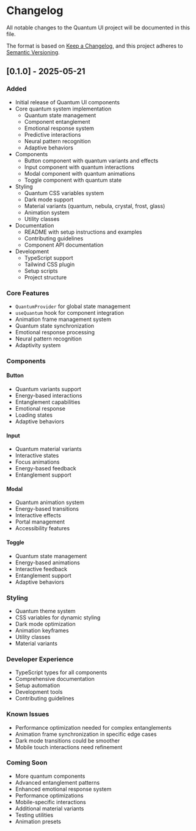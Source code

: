 # Changelog

All notable changes to the Quantum UI project will be documented in this file.

The format is based on [Keep a Changelog](https://keepachangelog.com/en/1.0.0/),
and this project adheres to [Semantic Versioning](https://semver.org/spec/v2.0.0.html).

## [0.1.0] - 2025-05-21

### Added
- Initial release of Quantum UI components
- Core quantum system implementation
  - Quantum state management
  - Component entanglement
  - Emotional response system
  - Predictive interactions
  - Neural pattern recognition
  - Adaptive behaviors
- Components
  - Button component with quantum variants and effects
  - Input component with quantum interactions
  - Modal component with quantum animations
  - Toggle component with quantum state
- Styling
  - Quantum CSS variables system
  - Dark mode support
  - Material variants (quantum, nebula, crystal, frost, glass)
  - Animation system
  - Utility classes
- Documentation
  - README with setup instructions and examples
  - Contributing guidelines
  - Component API documentation
- Development
  - TypeScript support
  - Tailwind CSS plugin
  - Setup scripts
  - Project structure

### Core Features
- `QuantumProvider` for global state management
- `useQuantum` hook for component integration
- Animation frame management system
- Quantum state synchronization
- Emotional response processing
- Neural pattern recognition
- Adaptivity system

### Components
#### Button
- Quantum variants support
- Energy-based interactions
- Entanglement capabilities
- Emotional response
- Loading states
- Adaptive behaviors

#### Input
- Quantum material variants
- Interactive states
- Focus animations
- Energy-based feedback
- Entanglement support

#### Modal
- Quantum animation system
- Energy-based transitions
- Interactive effects
- Portal management
- Accessibility features

#### Toggle
- Quantum state management
- Energy-based animations
- Interactive feedback
- Entanglement support
- Adaptive behaviors

### Styling
- Quantum theme system
- CSS variables for dynamic styling
- Dark mode optimization
- Animation keyframes
- Utility classes
- Material variants

### Developer Experience
- TypeScript types for all components
- Comprehensive documentation
- Setup automation
- Development tools
- Contributing guidelines

### Known Issues
- Performance optimization needed for complex entanglements
- Animation frame synchronization in specific edge cases
- Dark mode transitions could be smoother
- Mobile touch interactions need refinement

### Coming Soon
- More quantum components
- Advanced entanglement patterns
- Enhanced emotional response system
- Performance optimizations
- Mobile-specific interactions
- Additional material variants
- Testing utilities
- Animation presets
